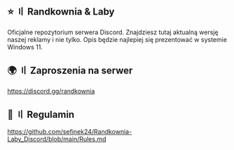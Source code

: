 ## ⭐ 〢 Randkownia & Laby
Oficjalne repozytorium serwera Discord. Znajdziesz tutaj aktualną wersję naszej reklamy i nie tylko. Opis będzie najlepiej się prezentować w systemie Windows 11.

## 🌍 〢 Zaproszenia na serwer
https://discord.gg/randkownia

## 📝 〢 Regulamin
https://github.com/sefinek24/Randkownia-Laby_Discord/blob/main/Rules.md